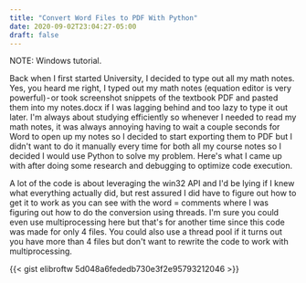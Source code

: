 ```yaml
---
title: "Convert Word Files to PDF With Python"
date: 2020-09-02T23:04:27-05:00
draft: false
---
```


NOTE: Windows tutorial.

Back when I first started University, I decided to type out all my math notes. Yes, you heard me right, I typed out my math notes (equation editor is very powerful) - or took screenshot snippets of the textbook PDF and pasted them into my notes.docx if I was lagging behind and too lazy to type it out later. I'm always about studying efficiently so whenever I needed to read my math notes, it was always annoying having to wait a couple seconds for Word to open up my notes so I decided to start exporting them to PDF but I didn't want to do it manually every time for both all my course notes so I decided I would use Python to solve my problem. Here's what I came up with after doing some research and debugging to optimize code execution.

A lot of the code is about leveraging the win32 API and I'd be lying if I knew what everything actually did, but rest assured I did have to figure out how to get it to work as you can see with the word = comments where I was figuring out how to do the conversion using threads. I'm sure you could even use multiprocessing here but that's for another time since this code was made for only 4 files. You could also use a thread pool if it turns out you have more than 4 files but don't want to rewrite the code to work with multiprocessing.

{{< gist elibroftw 5d048a6fededb730e3f2e95793212046 >}}
